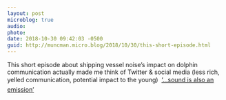```yaml
---
layout: post
microblog: true
audio: 
photo: 
date: 2018-10-30 09:42:03 -0500
guid: http://muncman.micro.blog/2018/10/30/this-short-episode.html
---
```

This short episode about shipping vessel noise&rsquo;s impact on dolphin communication actually made me think of Twitter & social media (less rich, yelled communication, potential impact to the young) &#149; [&lsquo;...sound is also an emission&rsquo;](https://overcast.fm/+MmI5uUc)
